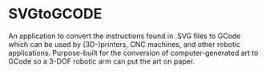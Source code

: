 # SVGtoGCODE
An application to convert the instructions found in .SVG files to GCode which can be used by (3D-)printers, CNC machines, and other robotic applications.
Purpose-built for the conversion of computer-generated art to GCode so a 3-DOF robotic arm can put the art on paper.
